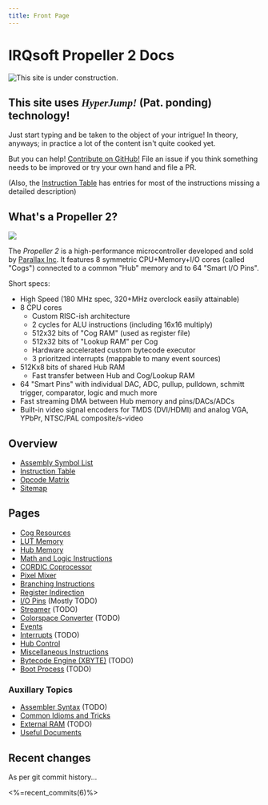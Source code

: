 ```yaml
---
title: Front Page
---
```

# IRQsoft Propeller 2 Docs

<img src="/common/construction.gif" alt="This site is under construction." class="dark-invert">

## This site uses _<span style="font-family: 'Orbitron';">HyperJump!</span>_ (Pat. ponding) technology!

Just start typing and be taken to the object of your intrigue! In theory, anyways; in practice a lot of the content isn't quite cooked yet.

But you can help! [Contribute on GitHub!](https://github.com/p2docs/p2docs.github.io) File an issue if you think something needs to be improved or try your own hand and file a PR.

(Also, the [Instruction Table](p2_optable.html) has entries for most of the instructions missing a detailed description)


## What's a Propeller 2?

<img src="p2_trans.png" class="float-right" style="max-width:50%;">

The _Propeller 2_ is a high-performance microcontroller developed and sold by [Parallax Inc](https://www.parallax.com). It features 8 symmetric CPU+Memory+I/O cores (called "Cogs") connected to a common "Hub" memory and to 64 "Smart I/O Pins".

Short specs:

 - High Speed (180 MHz spec, 320+MHz overclock easily attainable)
 - 8 CPU cores
    - Custom RISC-ish architecture
    - 2 cycles for ALU instructions (including 16x16 multiply)
    - 512x32 bits of "Cog RAM" (used as register file)
    - 512x32 bits of "Lookup RAM" per Cog
    - Hardware accelerated custom bytecode executor
    - 3 prioritzed interrupts (mappable to many event sources)
 - 512Kx8 bits of shared Hub RAM
    - Fast transfer between Hub and Cog/Lookup RAM
 - 64 "Smart Pins" with individual DAC, ADC, pullup, pulldown, schmitt trigger, comparator, logic and much more
 - Fast streaming DMA between Hub memory and pins/DACs/ADCs
 - Built-in video signal encoders for TMDS (DVI/HDMI) and analog VGA, YPbPr, NTSC/PAL composite/s-video


## Overview

 - [Assembly Symbol List](asm_index.html)
 - [Instruction Table](p2_optable.html)
 - [Opcode Matrix](p2_opmatrix.html)
 - [Sitemap](sitemap.html)

## Pages

 - [Cog Resources](cog.html)
 - [LUT Memory](lutmem.html)
 - [Hub Memory](hubmem.html)
 - [Math and Logic Instructions](alu.html)
 - [CORDIC Coprocessor](cordic.html)
 - [Pixel Mixer](mixpix.html)
 - [Branching Instructions](branch.html)
 - [Register Indirection](indir.html)
 - [I/O Pins](pin.html) (Mostly TODO)
 - [Streamer](streamer.html) (TODO)
 - [Colorspace Converter](colorspace.html) (TODO)
 - [Events](event.html)
 - [Interrupts](irq.html) (TODO)
 - [Hub Control](hubctrl.html)
 - [Miscellaneous Instructions](misc.html)
 - [Bytecode Engine (XBYTE)](xbyte.html) (TODO)
 - [Boot Process](boot.html) (TODO)

### Auxillary Topics

 - [Assembler Syntax](asm_syntax.html) (TODO)
 - [Common Idioms and Tricks](idiom.html)
 - [External RAM](psram.html) (TODO)
 - [Useful Documents](documents.html)

## Recent changes

As per git commit history...

<%=recent_commits(6)%>

